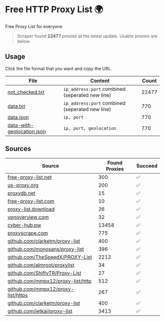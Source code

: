 
# Free HTTP Proxy List 🌍

Free Proxy List for everyone

> Scraper found **22477** proxies at the latest update. Usable proxies are below.

## Usage

Click the file format that you want and copy the URL.


|File|Content|Count|
|----|-------|-----|
|[not_checked.txt](https://raw.githubusercontent.com/yemixzy/proxy-list/main/proxy-list/not_checked.txt)|`ip_address:port` combined (seperated new line)|22477|
|[data.txt](https://raw.githubusercontent.com/yemixzy/proxy-list/main/proxy-list/data.txt)|`ip_address:port` combined (seperated new line)|770|
|[data.json](https://raw.githubusercontent.com/yemixzy/proxy-list/main/proxy-list/data.json)|`ip, port`|770|
|[data-with-geolocation.json](https://raw.githubusercontent.com/yemixzy/proxy-list/main/proxy-list/data-with-geolocation.json)|`ip, port, geolocation`|770|

## Sources

|Source|Found Proxies|Succeed|
|------|-------------|-------|
|[free-proxy-list.net](https://free-proxy-list.net)|300|✅|
|[us-proxy.org](https://www.us-proxy.org)|200|✅|
|[proxydb.net](http://proxydb.net)|15|✅|
|[free-proxy-list.com](https://free-proxy-list.com/?page=&port=&type%5B%5D=http&type%5B%5D=https&up_time=0&search=Search)|10|✅|
|[proxy-list.download](https://www.proxy-list.download/HTTP)|26|✅|
|[vpnoverview.com](https://vpnoverview.com/privacy/anonymous-browsing/free-proxy-servers)|32|✅|
|[cyber-hub.pw](https://cyber-hub.pw/statics/proxy.txt)|13458|✅|
|[proxyscrape.com](https://api.proxyscrape.com/v2/?request=displayproxies&protocol=http&timeout=10000&country=all&ssl=all&anonymity=all)|775|✅|
|[github.com/clarketm/proxy-list](https://raw.githubusercontent.com/clarketm/proxy-list/master/proxy-list-raw.txt)|400|✅|
|[github.com/monosans/proxy-list](https://raw.githubusercontent.com/monosans/proxy-list/main/proxies/http.txt)|396|✅|
|[github.com/TheSpeedX/PROXY-List](https://raw.githubusercontent.com/TheSpeedX/PROXY-List/master/http.txt)|2212|✅|
|[github.com/almroot/proxylist](https://raw.githubusercontent.com/almroot/proxylist/master/list.txt)|34|✅|
|[github.com/ShiftyTR/Proxy-List](https://raw.githubusercontent.com/ShiftyTR/Proxy-List/master/http.txt)|27|✅|
|[github.com/mmpx12/proxy-list/http](https://raw.githubusercontent.com/mmpx12/proxy-list/master/http.txt)|512|✅|
|[github.com/mmpx12/proxy-list/https](https://raw.githubusercontent.com/mmpx12/proxy-list/master/https.txt)|267|✅|
|[github.com/clarketm/proxy-list](https://raw.githubusercontent.com/clarketm/proxy-list/master/proxy-list-raw.txt)|400|✅|
|[github.com/jetkai/proxy-list](https://raw.githubusercontent.com/jetkai/proxy-list/main/online-proxies/txt/proxies.txt)|3413|✅|


